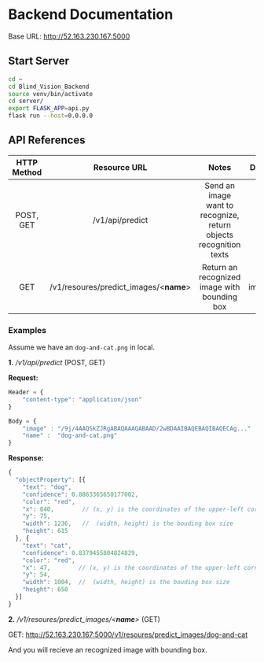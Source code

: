 # Backend Documentation

Base URL: http://52.163.230.167:5000
## Start Server
```bash
cd ~
cd Blind_Vision_Backend
source venv/bin/activate
cd server/
export FLASK_APP=api.py 
flask run --host=0.0.0.0
```

## API References

| HTTP Method |            Resource URL            |                                Notes                               |  Data Type |
|:-----------:|:----------------------------------:|:------------------------------------------------------------------:|:----------:|
|  POST, GET  |           /v1/api/predict          | Send an image want to recognize, return objects recognition texts  |    JSON    |
|     GET     | /v1/resoures/predict_images/<__name__> |            Return an recognized image with bounding box            | image/jpeg |

### Examples
Assume we have an ```dog-and-cat.png``` in local.

__1.__ _/v1/api/predict_ (POST, GET)

__Request:__ 
```js
Header = {
    "content-type": "application/json"
}

Body = {
    "image" : "/9j/4AAQSkZJRgABAQAAAQABAAD/2wBDAAIBAQEBAQIBAQECAg..."   // Encode image as base64 
    "name" :  "dog-and-cat.png"
}
```
__Response:__

```js
{
  "objectProperty": [{
    "text": "dog",
    "confidence": 0.8863365650177002,
    "color": "red",
    "x": 840,        // (x, y) is the coordinates of the upper-left corner of the bounding box
    "y": 75,
    "width": 1236,   //  (width, height) is the bouding box size
    "height": 615
  }, {
    "text": "cat",
    "confidence": 0.8379455804824829,
    "color": "red",
    "x": 47,        // (x, y) is the coordinates of the upper-left corner of the bounding box
    "y": 54,
    "width": 1004,  //  (width, height) is the bouding box size
    "height": 650 
  }]
}
```

__2.__ _/v1/resoures/predict_images/<__name__>_ (GET)

GET: http://52.163.230.167:5000/v1/resoures/predict_images/dog-and-cat

And you will recieve an recognized image with bounding box.
